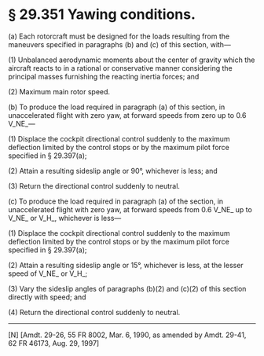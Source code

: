# § 29.351   Yawing conditions.

(a) Each rotorcraft must be designed for the loads resulting from the maneuvers specified in paragraphs (b) and (c) of this section, with—


(1) Unbalanced aerodynamic moments about the center of gravity which the aircraft reacts to in a rational or conservative manner considering the principal masses furnishing the reacting inertia forces; and 


(2) Maximum main rotor speed.


(b) To produce the load required in paragraph (a) of this section, in unaccelerated flight with zero yaw, at forward speeds from zero up to 0.6 V_NE_—


(1) Displace the cockpit directional control suddenly to the maximum deflection limited by the control stops or by the maximum pilot force specified in § 29.397(a);


(2) Attain a resulting sideslip angle or 90°, whichever is less; and


(3) Return the directional control suddenly to neutral.


(c) To produce the load required in paragraph (a) of the section, in unaccelerated flight with zero yaw, at forward speeds from 0.6 V_NE_ up to V_NE_ or V_H_, whichever is less—


(1) Displace the cockpit directional control suddenly to the maximum deflection limited by the control stops or by the maximum pilot force specified in § 29.397(a);


(2) Attain a resulting sideslip angle or 15°, whichever is less, at the lesser speed of V_NE_ or V_H_;


(3) Vary the sideslip angles of paragraphs (b)(2) and (c)(2) of this section directly with speed; and


(4) Return the directional control suddenly to neutral.



---

[N] [Amdt. 29-26, 55 FR 8002, Mar. 6, 1990, as amended by Amdt. 29-41, 62 FR 46173, Aug. 29, 1997]




